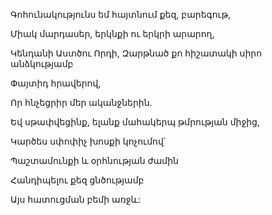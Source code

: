 Գոհունակությունս եմ հայտնում քեզ, բարեգութ,


Միակ մարդասեր, երկնքի ու երկրի արարող,


Կենդանի Աստծու Որդի, Զարթնած քո հիշատակի սիրո անձկությամբ


Փայտիդ հրավերով,


Որ հնչեցրիր մեր ականջներին.


Եվ սթափվեցինք, ելանք մահակերպ թմրության միջից,


Կարծես սփոփիչ խոսքի կոչումով՝


Պաշտամունքի և օրհնության ժամին


Հանդիպելու քեզ ցնծությամբ


Այս հատուցման բեմի առջև: